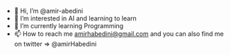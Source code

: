 - 👋 Hi, I’m @amir-abedini
- 👀 I’m interested in AI and learning to learn
- 🌱 I’m currently learning Programming
- 📫 How to reach me amirhabedini@gmail.com and you can also find me on twitter => @amirHabedini

<!---
amir-abedini/amir-abedini
--->
